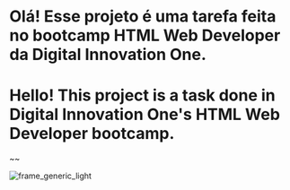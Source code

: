 # Olá! Esse projeto é uma tarefa feita no bootcamp HTML Web Developer da Digital Innovation One. 


# Hello! This project is a task done in Digital Innovation One's HTML Web Developer bootcamp.

 ~~
 
 ![frame_generic_light](https://user-images.githubusercontent.com/38231334/171270342-14fa954f-d3ab-4401-b935-f65bfb37987b.png)
